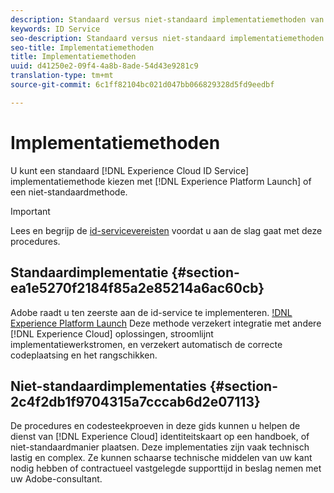 ```yaml
---
description: Standaard versus niet-standaard implementatiemethoden van de Experience Cloud Identity Service.
keywords: ID Service
seo-description: Standaard versus niet-standaard implementatiemethoden van de Experience Cloud Identity Service.
seo-title: Implementatiemethoden
title: Implementatiemethoden
uuid: d41250e2-09f4-4a8b-8ade-54d43e9281c9
translation-type: tm+mt
source-git-commit: 6c1ff82104bc021d047bb066829328d5fd9eedbf

---
```



# Implementatiemethoden

U kunt een standaard [!DNL Experience Cloud ID Service] implementatiemethode kiezen met [!DNL Experience Platform Launch] of een niet-standaardmethode.

>[!IMPORTANT]
>
>Lees en begrijp de [id-servicevereisten](../reference/requirements.md) voordat u aan de slag gaat met deze procedures.

## Standaardimplementatie {#section-ea1e5270f2184f85a2e85214a6ac60cb}

Adobe raadt u ten zeerste aan de id-service te implementeren. [!DNL Experience Platform Launch](https://docs.adobe.com/content/help/en/launch/using/implement/solutions/idservice-save.html) Deze methode verzekert integratie met andere [!DNL Experience Cloud] oplossingen, stroomlijnt implementatiewerkstromen, en verzekert automatisch de correcte codeplaatsing en het rangschikken.

## Niet-standaardimplementaties {#section-2c4f2db1f9704315a7cccab6d2e07113}

De procedures en codesteekproeven in deze gids kunnen u helpen de dienst van [!DNL Experience Cloud] identiteitskaart op een handboek, of niet-standaardmanier plaatsen. Deze implementaties zijn vaak technisch lastig en complex. Ze kunnen schaarse technische middelen van uw kant nodig hebben of contractueel vastgelegde supporttijd in beslag nemen met uw Adobe-consultant.
